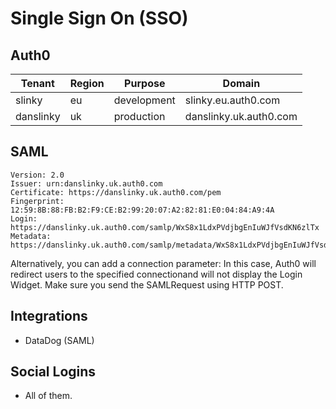 # Single Sign On (SSO)

## Auth0

|Tenant|Region|Purpose|Domain|
|-|-|-|-|
|slinky|eu|development|slinky.eu.auth0.com|
|danslinky|uk|production|danslinky.uk.auth0.com|

## SAML

```
Version: 2.0
Issuer: urn:danslinky.uk.auth0.com
Certificate: https://danslinky.uk.auth0.com/pem
Fingerprint: 12:59:8B:88:FB:B2:F9:CE:B2:99:20:07:A2:82:81:E0:04:84:A9:4A
Login: https://danslinky.uk.auth0.com/samlp/WxS8x1LdxPVdjbgEnIuWJfVsdKN6zlTx
Metadata: https://danslinky.uk.auth0.com/samlp/metadata/WxS8x1LdxPVdjbgEnIuWJfVsdKN6zlTx)
```

Alternatively, you can add a connection parameter:
In this case, Auth0 will redirect users to the specified connectionand will not display the Login Widget. Make sure you send the SAMLRequest using HTTP POST.

## Integrations

 - DataDog (SAML)

## Social Logins

 - All of them.